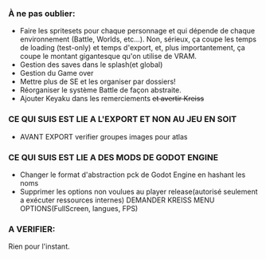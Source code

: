 ### À ne pas oublier:
* Faire les spritesets pour chaque personnage et qui dépende de chaque environnement (Battle, Worlds, etc…).
Non, sérieux, ça coupe les temps de loading (test-only) et temps d'export, et, plus importantement, ça coupe le montant gigantesque qu'on utilise de VRAM.
* Gestion des saves dans le splash(et global)
* Gestion du Game over
* Mettre plus de SE et les organiser par dossiers!
* Réorganiser le système Battle de façon abstraite.
* Ajouter Keyaku dans les remerciements ~~et avertir Kreiss~~

### CE QUI SUIS EST LIE A L'EXPORT ET NON AU JEU EN SOIT

* AVANT EXPORT verifier groupes images pour atlas

### CE QUI SUIS EST LIE A DES MODS DE GODOT ENGINE

* Changer le format d'abstraction pck de Godot Engine en hashant les noms
* Supprimer les options non voulues au player release(autorisé seulement a
  exécuter ressources internes)
DEMANDER KREISS MENU OPTIONS(FullScreen, langues, FPS)


### A VERIFIER:
Rien pour l'instant.
